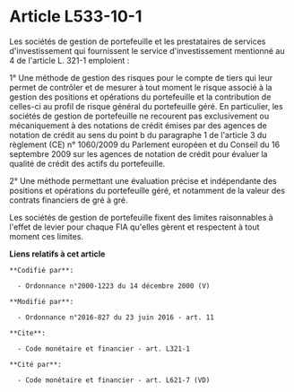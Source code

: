 # Article L533-10-1

Les sociétés de gestion de portefeuille et les prestataires de services d'investissement qui fournissent le service
d'investissement mentionné au 4 de l'article L. 321-1 emploient : 

1° Une méthode de gestion des risques pour le compte de tiers qui leur permet de contrôler et de mesurer à tout moment le
risque associé à la gestion des positions et opérations du portefeuille et la contribution de celles-ci au profil de risque
général du portefeuille géré. En particulier, les sociétés de gestion de portefeuille ne recourent pas exclusivement ou
mécaniquement à des notations de crédit émises par des agences de notation de crédit au sens du point b du paragraphe 1 de
l'article 3 du règlement (CE) n° 1060/2009 du Parlement européen et du Conseil du 16 septembre 2009 sur les agences de
notation de crédit pour évaluer la qualité de crédit des actifs du portefeuille. 

2° Une méthode permettant une évaluation précise et indépendante des positions et opérations du portefeuille géré, et
notamment de la valeur des contrats financiers de gré à gré. 

Les sociétés de gestion de portefeuille fixent des limites raisonnables à l'effet de levier pour chaque FIA qu'elles gèrent
et respectent à tout moment ces limites.

**Liens relatifs à cet article**

	**Codifié par**:

	  - Ordonnance n°2000-1223 du 14 décembre 2000 (V)

	**Modifié par**:

	  - Ordonnance n°2016-827 du 23 juin 2016 - art. 11

	**Cite**:

	  - Code monétaire et financier - art. L321-1

	**Cité par**:

	  - Code monétaire et financier - art. L621-7 (VD)
